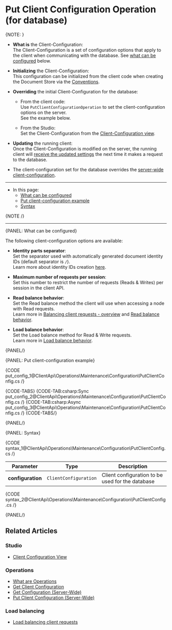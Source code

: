 # Put Client Configuration Operation <br> (for database)

{NOTE: }

* __What is__ the Client-Configuration:  
  The Client-Configuration is a set of configuration options that apply to the client when communicating with the database.
  See [what can be configured](../../../../client-api/operations/maintenance/configuration/put-client-configuration#what-can-be-configured) below.  

* __Initializing__ the Client-Configuration:  
  This configuration can be initialized from the client code when creating the Document Store via the [Conventions](../../../../client-api/configuration/conventions).
  
* __Overriding__ the initial Client-Configuration for the database:  

    * From the client code:  
      Use `PutClientConfigurationOperation` to set the client-configuration options on the server.  
      See the example below.
    
    * From the Studio:  
      Set the Client-Configuration from the [Client-Configuration view](../../../../studio/database/settings/client-configuration-per-database).

* __Updating__ the running client:  
  Once the Client-Configuration is modified on the server, the running client will [receive the updated settings](../../../../client-api/configuration/load-balance/overview#keeping-the-client-topology-up-to-date)
  the next time it makes a request to the database. 

* The client-configuration set for the database overrides the [server-wide client-configuration](../../../../client-api/operations/server-wide/configuration/put-serverwide-client-configuration).

---

* In this page:
  * [What can be configured](../../../../client-api/operations/maintenance/configuration/put-client-configuration#what-can-be-configured)
  * [Put client-configuration example](../../../../client-api/operations/maintenance/configuration/put-client-configuration#put-client-configuration-example)
  * [Syntax](../../../../client-api/operations/maintenance/configuration/put-client-configuration#syntax)

{NOTE /}

---

{PANEL: What can be configured}

The following client-configuration options are available:  

* __Identity parts separator__:  
  Set the separator used with automatically generated document identity IDs (default separator is `/`).  
  Learn more about identity IDs creation [here](../../../../server/kb/document-identifier-generation#identity).

* __Maximum number of requests per session__:  
  Set this number to restrict the number of requests (Reads & Writes) per session in the client API.

* __Read balance behavior__:  
  Set the Read balance method the client will use when accessing a node with Read requests.  
  Learn more in [Balancing client requests - overview](../../../../client-api/configuration/load-balance/overview) and [Read balance behavior](../../../../client-api/configuration/load-balance/read-balance-behavior).
  
* __Load balance behavior__:  
  Set the Load balance method for Read & Write requests.  
  Learn more in [Load balance behavior](../../../../client-api/configuration/load-balance/load-balance-behavior).

{PANEL/}

{PANEL: Put client-configuration example}

{CODE put_config_1@ClientApi\Operations\Maintenance\Configuration\PutClientConfig.cs /}

{CODE-TABS}
{CODE-TAB:csharp:Sync put_config_2@ClientApi\Operations\Maintenance\Configuration\PutClientConfig.cs /}
{CODE-TAB:csharp:Async put_config_3@ClientApi\Operations\Maintenance\Configuration\PutClientConfig.cs /}
{CODE-TABS/}

{PANEL/}

{PANEL: Syntax}

{CODE syntax_1@ClientApi\Operations\Maintenance\Configuration\PutClientConfig.cs /}

| Parameter         | Type                  | Description                                      |
|-------------------|-----------------------|--------------------------------------------------|
| __configuration__ | `ClientConfiguration` | Client configuration to be used for the database |

{CODE syntax_2@ClientApi\Operations\Maintenance\Configuration\PutClientConfig.cs /}

{PANEL/}

## Related Articles

### Studio

- [Client Configuration View](../../../../studio/database/settings/client-configuration-per-database)

### Operations

- [What are Operations](../../../../client-api/operations/what-are-operations)
- [Get Client Configuration](../../../../client-api/operations/maintenance/configuration/get-client-configuration)
- [Get Configuration (Server-Wide)](../../../../client-api/operations/server-wide/configuration/get-serverwide-client-configuration)
- [Put Client Configuration (Server-Wide)](../../../../client-api/operations/server-wide/configuration/put-serverwide-client-configuration)


### Load balancing

- [Load balancing client requests](../../../../client-api/configuration/load-balance/overview)
